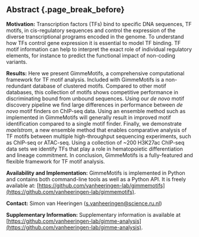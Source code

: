 ## Abstract {.page_break_before}

**Motivation:** Transcription factors (TFs) bind to specific DNA sequences, TF motifs, in cis-regulatory sequences and control the expression of the diverse transcriptional programs encoded in the genome. To understand how TFs control gene expression it is essential to model TF binding. TF motif information can help to interpret the exact role of individual regulatory elements, for instance to predict the functional impact of non-coding variants.

**Results:** Here we present GimmeMotifs, a comprehensive computational framework for TF motif analysis. Included with GimmeMotifs is a non-redundant database of clustered motifs. Compared to other motif databases, this collection of motifs shows competitive performance in discriminating bound from unbound sequences. Using our *de novo* motif discovery pipeline we find large differences in performance between *de novo* motif finders on ChIP-seq data. Using an ensemble method such as implemented in GimmeMotifs will generally result in improved motif identification compared to a single motif finder. Finally, we demonstrate *maelstrom*, a new ensemble method that enables comparative analysis of TF motifs between multiple high-throughput sequencing experiments, such as ChIP-seq or ATAC-seq. Using a collection of ~200 H3K27ac ChIP-seq data sets we identify TFs  that play a role in hematopoietic differentiation and lineage commitment. In conclusion, GimmeMotifs is a fully-featured and flexible framework for TF motif analysis. 

**Availability and Implementation:** GimmeMotifs is implemented in Python and contains both command-line tools as well as a Python API. It is freely available at: [https://github.com/vanheeringen-lab/gimmemotifs](https://github.com/vanheeringen-lab/gimmemotifs).

**Contact:** Simon van Heeringen (s.vanheeringen@science.ru.nl)

**Supplementary Information:** Supplementary information is available at [https://github.com/vanheeringen-lab/gimme-analysis](https://github.com/vanheeringen-lab/gimme-analysis).





